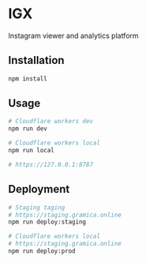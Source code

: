 # IGX

Instagram viewer and analytics platform

## Installation
```bash
npm install
```

## Usage
```bash
# Cloudflare workers dev
npm run dev

# Cloudflare workers local
npm run local

# https://127.0.0.1:8787
```

## Deployment
```bash
# Staging taging
# https://staging.gramica.online
npm run deploy:staging

# Cloudflare workers local
# https://staging.gramica.online
npm run deploy:prod
```